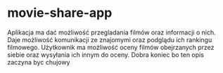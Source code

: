 # movie-share-app
Aplikacja ma dać możliwość przegladania filmów oraz informacji o nich. Daje możliwość komunikacji ze znajomymi oraz podglądu ich rankingu filmowego. Użytkownik ma możliwość oceny filmów obejrzanych przez siebie oraz wysyłania ich innym do oceny. Dobra koniec bo ten opis zaczyna byc chujowy
